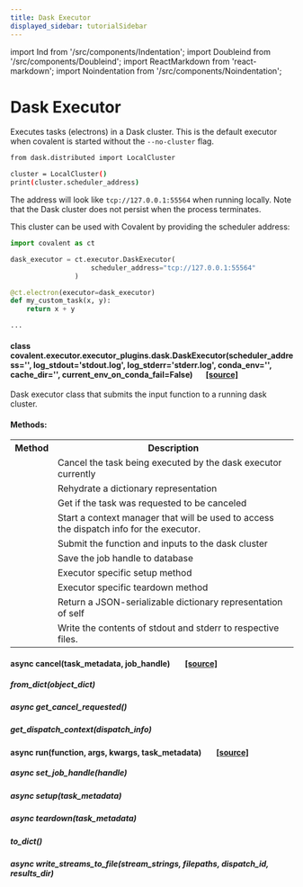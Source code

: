 ```yaml
---
title: Dask Executor
displayed_sidebar: tutorialSidebar
---
```

import Ind from '/src/components/Indentation';
import Doubleind from '/src/components/Doubleind';
import ReactMarkdown from 'react-markdown';
import Noindentation from '/src/components/Noindentation';

# Dask Executor


Executes tasks (electrons) in a Dask cluster. This is the default executor when covalent is started without the `--no-cluster` flag.

```bash
from dask.distributed import LocalCluster

cluster = LocalCluster()
print(cluster.scheduler_address)
```
The address will look like `tcp://127.0.0.1:55564` when running locally. Note that the Dask cluster does not persist when the process terminates.

This cluster can be used with Covalent by providing the scheduler address:

```py
import covalent as ct

dask_executor = ct.executor.DaskExecutor(
                    scheduler_address="tcp://127.0.0.1:55564"
                )

@ct.electron(executor=dask_executor)
def my_custom_task(x, y):
    return x + y

...
```

#### class <span class="highlight">covalent.executor.executor_plugins.dask.</span><span class="bold">DaskExecutor</span>(scheduler_address='', log_stdout='stdout.log', log_stderr='stderr.log', conda_env='', cache_dir='', current_env_on_conda_fail=False)&nbsp;&nbsp;&nbsp;&nbsp;&nbsp;&nbsp;&nbsp;[[source]](/docs/user-documentation/api-reference/executors/scode)


Dask executor class that submits the input function to a running dask cluster.

#### Methods:


<table className="tables">
  <tr>
    <th>Method</th>
    <th style={{width:'30rem'}}>Description</th>
  </tr>
    <tr>
    <td> <ReactMarkdown children=' [`cancel`](#async-canceltask_metadata-job_handle-source)(task_metadata, job_handle) '/></td>
    <td>Cancel the task being executed by the dask executor currently</td>
  </tr>
  <tr>
    <td> <ReactMarkdown children='[`from_dict`](#from_dictobject_dict) (object_dict)'/></td>
    <td>Rehydrate a dictionary representation</td>
  </tr>
  <tr>
    <td> <ReactMarkdown children='[`get_cancel_requested`](#async-get_cancel_requested)()'/></td>
    <td>Get if the task was requested to be canceled</td>
  </tr>
    <tr>
    <td> <ReactMarkdown children='[`get_dispatch_context`](#get_dispatch_contextdispatch_info)(dispatch_info)'/></td>
    <td>Start a context manager that will be used to access the dispatch info for the executor.</td>
  </tr>
    <tr>
    <td> <ReactMarkdown children='[`run`](#async-runfunction-args-kwargs-task_metadata--source)(function, args, kwargs, task_metadata)'/></td>
    <td>Submit the function and inputs to the dask cluster</td>
  </tr>
    <tr>
    <td> <ReactMarkdown children='[`set_job_handle`](#async-set_job_handlehandle)(handle)'/></td>
    <td>Save the job handle to database</td>
  </tr>
    <tr>
    <td> <ReactMarkdown children='[`setup`](#async-setuptask_metadata)(task_metadata)'/></td>
    <td>Executor specific setup method</td>
  </tr>
    <tr>
    <td> <ReactMarkdown children='[`teardown`](#async-teardowntask_metadata)(task_metadata)'/></td>
    <td>Executor specific teardown method</td>
  </tr>
      <tr>
    <td> <ReactMarkdown children='[`to_dict`](#to_dict)()'/></td>
    <td>Return a JSON-serializable dictionary representation of self</td>
  </tr>
    <tr>
    <td> <ReactMarkdown children='[`write_streams_to_file`](#async-write_streams_to_filestream_strings-filepaths-dispatch_id-results_dir)(stream_strings, …)'/></td>
    <td>Write the contents of stdout and stderr to respective files.</td>
  </tr>
</table>


#### <span class="eighteen">async <span class="bold">cancel</span>(task_metadata, job_handle)&nbsp;&nbsp;&nbsp;&nbsp;&nbsp;&nbsp;&nbsp; [[source]](/docs/user-documentation/api-reference/executors/scode)</span>
<div class="space up fourteen"><Noindentation md='Cancel the task being executed by the dask executor currently'/></div>

<div class="highlight2 space up"><Noindentation md='**Arg(s)**'/></div>
<div class="space1 up fourteen"><ReactMarkdown children='task_metadata: Metadata associated with the task job_handle: Key assigned to the job by Dask'/></div>

<div class="highlight2 space up"><Noindentation md='**Return(s)**'/></div>
<div class="space1 up fourteen"><ReactMarkdown children='True by default'/></div>

<div class="highlight2 space up"><Noindentation md='**Return Type**'/></div>
<div class="space1 up fourteen"><ReactMarkdown children='`Literal`[True]'/></div>



##### <span class="eighteen"><span class="bold">from_dict</span>(object_dict)</span>
<div class="space up fourteen"><Noindentation md='Rehydrate a dictionary representation'/></div>

<div class="highlight2 space up"><Noindentation md='**Parameters**'/></div>
<div class="space1 up fourteen"><ReactMarkdown children='**object_dict** (`dict`) – a dictionary representation returned by to_dict'/></div>

<div class="highlight2 space up"><Noindentation md='**Return Type**'/></div>
<div class="space1 up fourteen"><ReactMarkdown children='[`BaseExecutor`](/docs/user-documentation/api-reference/executors/synchronous-base-executor-class#class-covalentexecutorbasebaseexecutorargs-kwargs)'/></div>
<div class="highlight2 up space"><Noindentation md='**Returns**'/></div>
<div class="space1 up fourteen"><ReactMarkdown children='self'/></div>

<div class="space up fourteen down"><Noindentation md='Instance attributes will be overwritten.'/></div>




##### <span class="eighteen">async <span class="bold">get_cancel_requested</span>()</span>   

<div class="space up fourteen"><Noindentation md='Get if the task was requested to be canceled'/></div>

<div class="highlight2 space up"><Noindentation md='**Arg(s)**'/></div>
<div class="space1 up fourteen"><ReactMarkdown children='None'/></div>

<div class="highlight2 space up"><Noindentation md='**Return(s)**'/></div>
<div class="space1 up fourteen"><ReactMarkdown children='Whether the task has been requested to be canceled'/></div>

<div class="highlight2 space up"><Noindentation md='**Return Type**'/></div>
<div class="space1 up fourteen down"><ReactMarkdown children='`Any`'/></div>


##### <span class="eighteen"><span class="bold">get_dispatch_context</span>(dispatch_info)</span> 
<div class="space up fourteen"><Noindentation md='Start a context manager that will be used to access the dispatch info for the executor.'/></div>

<div class="highlight2 space up"><Noindentation md='**Parameters**'/></div>
<div class="space1 up fourteen"><ReactMarkdown children='**dispatch_info** (`DispatchInfo`) – The dispatch info to be used inside current context.'/></div>

<div class="highlight2 space up"><Noindentation md='**Return Type**'/></div>
<div class="space1 up fourteen"><ReactMarkdown children='`AbstractContextManager`[`DispatchInfo`]'/></div>

<div class="highlight2 space up"><Noindentation md='**Returns**'/></div>
<div class="space1 up fourteen down"><ReactMarkdown children='A context manager object that handles the dispatch info.'/></div>



#### async <span class="eighteen"><span class="bold">run</span>(function, args, kwargs, task_metadata)  &nbsp;&nbsp;&nbsp;&nbsp;&nbsp;&nbsp;&nbsp;[[source]](/docs/user-documentation/api-reference/executors/scode)</span> 
<div class="space up fourteen"><Noindentation md='Submit the function and inputs to the dask cluster'/></div>



##### async <span class="bold">set_job_handle</span>(handle) 
<div class="space up fourteen"><Noindentation md='Save the job handle to database'/></div>


<div class="highlight2 space up"><Noindentation md='**Arg(s)**'/></div>
<div class="space1 up fourteen"><ReactMarkdown children='handle: JSONable type identifying the job being executed by the backend'/></div>

<div class="highlight2 space up"><Noindentation md='**Return(s)**'/></div>
<div class="space1 up fourteen"><ReactMarkdown children='Response from the listener that handles inserting the job handle to database'/></div>

<div class="highlight2 space up"><Noindentation md='**Return Type**'/></div>
<div class="space1 up fourteen down"><ReactMarkdown children='`Any`'/></div>



##### <span class="eighteen">async <span class="bold">setup</span>(task_metadata)</span> 
<div class="space up fourteen"><Noindentation md='Executor specific setup method'/></div>


##### <span class="eighteen">async <span class="bold">teardown</span>(task_metadata)</span> 
<div class="space up fourteen"><Noindentation md='Executor specific teardown method'/></div>





##### <span class="eighteen"><span class="bold">to_dict</span>()</span> 
<div class="space up fourteen"><Noindentation md='Return a JSON-serializable dictionary representation of self'/></div>
<div class="space up fourteen highlight2"><Noindentation md='**Return Type**'/></div>
<div class="space1 up fourteen down"><ReactMarkdown children='`dict`'/></div>





##### <span class="eighteen">async <span class="bold">write_streams_to_file</span>(stream_strings, filepaths, dispatch_id, results_dir)</span> 
<div class="space up fourteen"><Noindentation md='Write the contents of stdout and stderr to respective files.'/></div>

<div class="space up fourteen highlight2"><Noindentation md='**Parameters**'/></div>

<div class="space up fourteen"><Noindentation md='* stream_strings (`Iterable`[`str`]) – The stream_strings to be written to files.'/></div>
<div class="space up fourteen"><Noindentation md='* filepaths (`Iterable`[`str`]) – The filepaths to be used for writing the streams.'/></div>
<div class="space up fourteen"><Noindentation md='* dispatch_id (`str`) – The ID of the dispatch which initiated the request.'/></div>
<div class="space up fourteen"><Noindentation md='* results_dir (`str`) – The location of the results directory.'/></div>
<div class="fourteen space up"><Noindentation md=' This uses aiofiles to avoid blocking the event loop.'/></div>
 
<div class="space up fourteen highlight2"><Noindentation md='**Return Type**'/></div>

<div class="space up fourteen"><Noindentation md='`None`'/></div>
